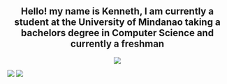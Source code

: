 <h2 align="center">Hello! my name is Kenneth, I am currently a student at the University of Mindanao taking a bachelors degree in Computer Science and currently a freshman</h2>
<p align="center"> <img src="![](https://komarev.com/ghpvc/?username=thennek0&color=green)"/> </p>












![](https://komarev.com/ghpvc/?username=thennek0&color=green)
![](https://hit.yhype.me/github/profile?user_id=55936363)
